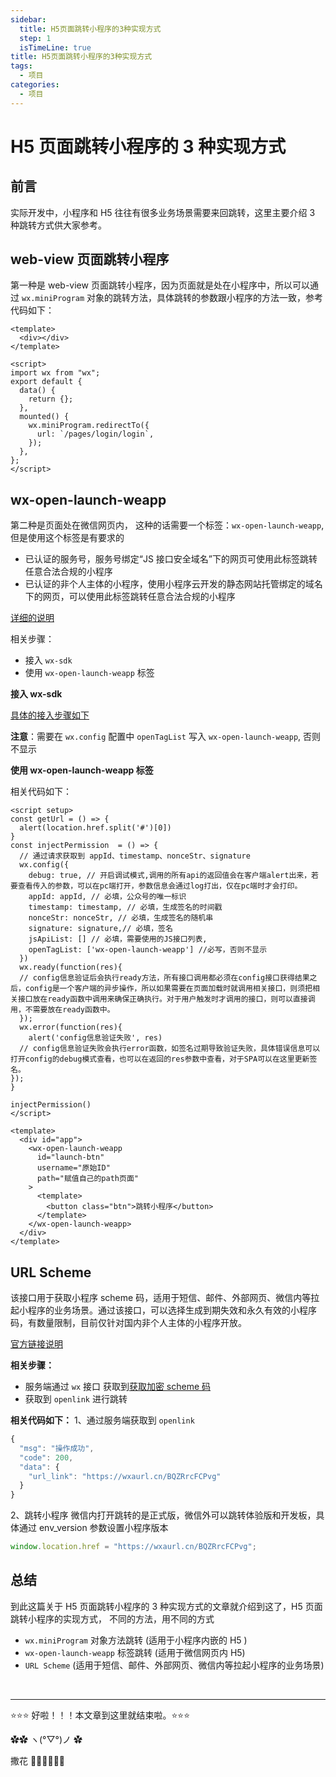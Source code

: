 ```yaml
---
sidebar:
  title: H5页面跳转小程序的3种实现方式
  step: 1
  isTimeLine: true
title: H5页面跳转小程序的3种实现方式
tags:
  - 项目
categories:
  - 项目
---
```


# H5 页面跳转小程序的 3 种实现方式

## 前言

实际开发中，小程序和 H5 往往有很多业务场景需要来回跳转，这里主要介绍 3 种跳转方式供大家参考。

## web-view 页面跳转小程序

第一种是 web-view 页面跳转小程序，因为页面就是处在小程序中，所以可以通过 `wx.miniProgram` 对象的跳转方法，具体跳转的参数跟小程序的方法一致，参考代码如下：

```vue
<template>
  <div></div>
</template>

<script>
import wx from "wx";
export default {
  data() {
    return {};
  },
  mounted() {
    wx.miniProgram.redirectTo({
      url: `/pages/login/login`,
    });
  },
};
</script>
```

## wx-open-launch-weapp

第二种是页面处在微信网页内， 这种的话需要一个标签：`wx-open-launch-weapp`, 但是使用这个标签是有要求的

- 已认证的服务号，服务号绑定“JS 接口安全域名”下的网页可使用此标签跳转任意合法合规的小程序
- 已认证的非个人主体的小程序，使用小程序云开发的静态网站托管绑定的域名下的网页，可以使用此标签跳转任意合法合规的小程序

[详细的说明](https://developers.weixin.qq.com/doc/offiaccount/OA_Web_Apps/Wechat_Open_Tag.html#21)

相关步骤：

- 接入 `wx-sdk`
- 使用 `wx-open-launch-weapp` 标签

**接入 wx-sdk**

[具体的接入步骤如下](https://icodehub.top/project/h5%E7%AC%AC%E4%B8%89%E6%96%B9%E6%8E%A5%E5%85%A5.html#wx-sdk)

**注意**：需要在 `wx.config` 配置中 `openTagList` 写入 `wx-open-launch-weapp`, 否则不显示

**使用 wx-open-launch-weapp 标签**

相关代码如下：

```vue
<script setup>
const getUrl = () => {
  alert(location.href.split('#')[0])
}
const injectPermission  = () => {
  // 通过请求获取到 appId、timestamp、nonceStr、signature
  wx.config({
    debug: true, // 开启调试模式,调用的所有api的返回值会在客户端alert出来，若要查看传入的参数，可以在pc端打开，参数信息会通过log打出，仅在pc端时才会打印。
    appId: appId, // 必填，公众号的唯一标识
    timestamp: timestamp, // 必填，生成签名的时间戳
    nonceStr: nonceStr, // 必填，生成签名的随机串
    signature: signature,// 必填，签名
    jsApiList: [] // 必填，需要使用的JS接口列表,
    openTagList: ['wx-open-launch-weapp'] //必写，否则不显示
  })
  wx.ready(function(res){
  // config信息验证后会执行ready方法，所有接口调用都必须在config接口获得结果之后，config是一个客户端的异步操作，所以如果需要在页面加载时就调用相关接口，则须把相关接口放在ready函数中调用来确保正确执行。对于用户触发时才调用的接口，则可以直接调用，不需要放在ready函数中。
  });
  wx.error(function(res){
    alert('config信息验证失败', res)
  // config信息验证失败会执行error函数，如签名过期导致验证失败，具体错误信息可以打开config的debug模式查看，也可以在返回的res参数中查看，对于SPA可以在这里更新签名。
});
}

injectPermission()
</script>

<template>
  <div id="app">
    <wx-open-launch-weapp
      id="launch-btn"
      username="原始ID"
      path="赋值自己的path页面"
    >
      <template>
        <button class="btn">跳转小程序</button>
      </template>
    </wx-open-launch-weapp>
  </div>
</template>
```

## URL Scheme

该接口用于获取小程序 scheme 码，适用于短信、邮件、外部网页、微信内等拉起小程序的业务场景。通过该接口，可以选择生成到期失效和永久有效的小程序码，有数量限制，目前仅针对国内非个人主体的小程序开放。

[官方链接说明](https://developers.weixin.qq.com/miniprogram/dev/framework/open-ability/url-scheme.html)

**相关步骤：**

- 服务端通过 `wx` 接口 获取到[获取加密 scheme 码](https://developers.weixin.qq.com/miniprogram/dev/OpenApiDoc/qrcode-link/url-scheme/generateScheme.html)
- 获取到 `openlink` 进行跳转

**相关代码如下：**
1、通过服务端获取到 `openlink`

```js
{
  "msg": "操作成功",
  "code": 200,
  "data": {
    "url_link": "https://wxaurl.cn/BQZRrcFCPvg"
  }
}
```

2、跳转小程序
微信内打开跳转的是正式版，微信外可以跳转体验版和开发板，具体通过 env_version 参数设置小程序版本

```js
window.location.href = "https://wxaurl.cn/BQZRrcFCPvg";
```

## 总结

到此这篇关于 H5 页面跳转小程序的 3 种实现方式的文章就介绍到这了，H5 页面跳转小程序的实现方式， 不同的方法，用不同的方式

- `wx.miniProgram` 对象方法跳转 (适用于小程序内嵌的 H5 )
- `wx-open-launch-weapp` 标签跳转 (适用于微信网页内 H5)
- `URL Scheme` (适用于短信、邮件、外部网页、微信内等拉起小程序的业务场景)

<br/>
<hr />

⭐️⭐️⭐️ 好啦！！！本文章到这里就结束啦。⭐️⭐️⭐️

✿✿ ヽ(°▽°)ノ ✿

撒花 🌸🌸🌸🌸🌸🌸
